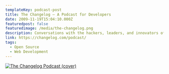 ```yaml
---
templateKey: podcast-post
title: The Changelog — A Podcast for Developers
date: 2009-11-19T15:04:10.000Z
featuredpost: false
featuredimage: /media/the-changelog.png
description: Conversations with the hackers, leaders, and innovators of the software world
link: https://changelog.com/podcast/
tags:
  - Open Source
  - Web Development
---
```


[![The Changelog Podcast (cover)](/media/syntax.png)](https://changelog.com/podcast/ 'Go to The Changelog Podcast website')
